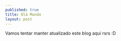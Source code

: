 ```yaml
---
published: true
title: Olá Mundo
layout: post
---
```

Vamos tentar manter atualizado este blog aqui rsrs :D